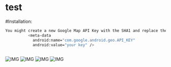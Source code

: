# test

#Installation: 

```sh
You might create a new Google Map API Key with the SHA1 and replace the value at Manifest.xml
          <meta-data
            android:name="com.google.android.geo.API_KEY"
            android:value="your key" />
            
```
![IMG](/sreenshot/Authentication.png?raw=true "Authentication")
![IMG](/sreenshot/BixiBikeMap.png?raw=true "Screen")
![IMG](/sreenshot/gridLayout.png?raw=true "Screen")
![IMG](/sreenshot/ListViewLayout.png?raw=true "Screen")
